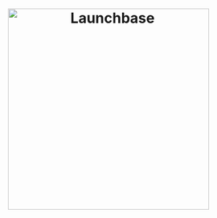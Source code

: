 <h1 align="center">
    <img alt="Launchbase" src="https://github.com/gabrielrochadutra/launchbase/blob/master/Desafios/Modulo1/LaunchBaseLogo.png" width="400px" />
</h1>

